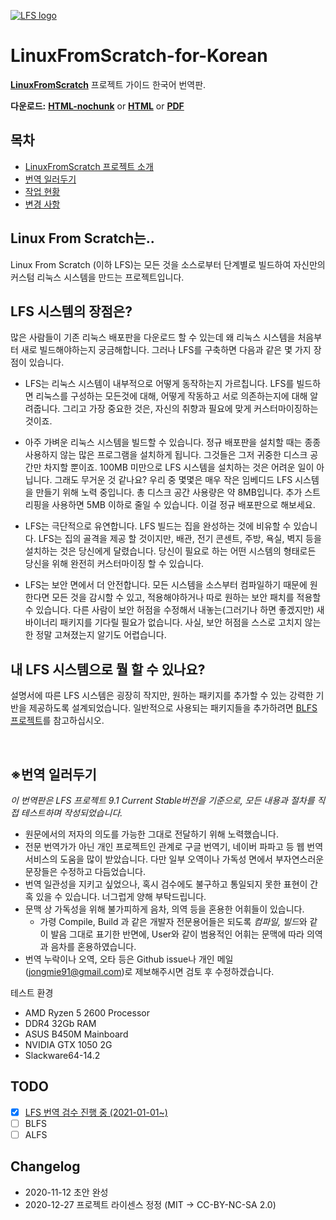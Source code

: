 [![LFS logo](http://www.linuxfromscratch.org/images/lfs-logo.png)](http://linuxfromscratch.org)
# LinuxFromScratch-for-Korean
[**LinuxFromScratch**](http://linuxfromscratch.org) 프로젝트 가이드 한국어 번역판.

**다운로드:**
[**HTML-nochunk**](https://rawcdn.githack.com/NuttyJamie/LinuxFromScratch-for-Korean/5cbf2c23a2012e036c4ded0c9a08028eb5e7d131/9.1/BOOK/HTML-nochunks/LFS-BOOK.html) or 
[**HTML**](https://rawcdn.githack.com/NuttyJamie/LinuxFromScratch-for-Korean/5cbf2c23a2012e036c4ded0c9a08028eb5e7d131/9.1/BOOK/HTML/index.html) or 
[**PDF**](https://github.com/NuttyJamie/LinuxFromScratch-for-Korean/raw/master/9.1/BOOK/PDF/LFS-BOOK.pdf)

## 목차 
- [LinuxFromScratch 프로젝트 소개](https://github.com/NuttyJamie/LinuxFromScratch-for-Korean#linux-from-scratch%EB%8A%94)
- [번역 일러두기](https://github.com/NuttyJamie/LinuxFromScratch-for-Korean#%EB%B2%88%EC%97%AD-%EC%9D%BC%EB%9F%AC%EB%91%90%EA%B8%B0)
- [작업 현황](https://github.com/NuttyJamie/LinuxFromScratch-for-Korean#todo)
- [변경 사항](https://github.com/NuttyJamie/LinuxFromScratch-for-Korean#Changelog)

## Linux From Scratch는..
Linux From Scratch (이하 LFS)는 모든 것을 소스로부터 단계별로 빌드하여 자신만의 커스텀 리눅스 시스템을 만드는 프로젝트입니다.

## LFS 시스템의 장점은?
많은 사람들이 기존 리눅스 배포판을 다운로드 할 수 있는데 왜 리눅스 시스템을 처음부터 새로 빌드해야하는지 궁금해합니다. 그러나 LFS를 구축하면 다음과 같은 몇 가지 장점이 있습니다. 

- LFS는 리눅스 시스템이 내부적으로 어떻게 동작하는지 가르칩니다.
	LFS를 빌드하면 리눅스를 구성하는 모든것에 대해, 어떻게 작동하고 서로 의존하는지에 대해 알려줍니다. 그리고 가장 중요한 것은, 자신의 취향과 필요에 맞게 커스터마이징하는 것이죠.

- 아주 가벼운 리눅스 시스템을 빌드할 수 있습니다.
	정규 배포판을 설치할 때는 종종 사용하지 않는 많은 프로그램을 설치하게 됩니다. 그것들은 그저 귀중한 디스크 공간만 차지할 뿐이죠. 100MB 미만으로 LFS 시스템을 설치하는 것은 어려운 일이 아닙니다. 그래도 무거운 것 같나요? 우리 중 몇몇은 매우 작은 임베디드 LFS 시스템을 만들기 위해 노력 중입니다. 총 디스크 공간 사용량은 약 8MB입니다. 추가 스트리핑을 사용하면 5MB 이하로 줄일 수 있습니다. 이걸 정규 배포판으로 해보세요.

- LFS는 극단적으로 유연합니다.
	LFS 빌드는 집을 완성하는 것에 비유할 수 있습니다. LFS는 집의 골격을 제공 할 것이지만, 배관, 전기 콘센트, 주방, 욕실, 벽지 등을 설치하는 것은 당신에게 달렸습니다. 당신이 필요로 하는 어떤 시스템의 형태로든 당신을 위해 완전히 커스터마이징 할 수 있습니다. 

- LFS는 보안 면에서 더 안전합니다.
	모든 시스템을 소스부터 컴파일하기 때문에 원한다면 모든 것을 감시할 수 있고, 적용해야하거나 따로 원하는 보안 패치를 적용할 수 있습니다. 다른 사람이 보안 허점을 수정해서 내놓는(그러기나 하면 좋겠지만) 새 바이너리 패키지를 기다릴 필요가 없습니다. 사실, 보안 허점을 스스로 고치지 않는 한 정말 고쳐졌는지 알기도 어렵습니다.

## 내 LFS 시스템으로 뭘 할 수 있나요?
설명서에 따른 LFS 시스템은 굉장히 작지만, 원하는 패키지를 추가할 수 있는 강력한 기반을 제공하도록 설계되었습니다. 일반적으로 사용되는 패키지들을 추가하려면 [BLFS 프로젝트](http://www.linuxfromscratch.org/blfs/)를 참고하십시오.

<br>

## ※번역 일러두기

*이 번역판은 LFS 프로젝트 9.1 Current Stable버전을 기준으로, 모든 내용과 절차를 직접 테스트하며 작성되었습니다.*

- 원문에서의 저자의 의도를 가능한 그대로 전달하기 위해 노력했습니다. 
- 전문 번역가가 아닌 개인 프로젝트인 관계로 구글 번역기, 네이버 파파고 등 웹 번역 서비스의 도움을 많이 받았습니다. 다만 일부 오역이나 가독성 면에서 부자연스러운 문장들은 수정하고 다듬었습니다.
- 번역 일관성을 지키고 싶었으나, 혹시 검수에도 불구하고 통일되지 못한 표현이 간혹 있을 수 있습니다. 너그럽게 양해 부탁드립니다.
- 문맥 상 가독성을 위해 불가피하게 음차, 의역 등을 혼용한 어휘들이 있습니다. 
	- 가령 Compile, Build 과 같은 개발자 전문용어들은 되도록 *컴파일, 빌드*와 같이 발음 그대로 표기한 반면에, User와 같이 범용적인 어휘는 문맥에 따라 의역과 음차를 혼용하였습니다.
- 번역 누락이나 오역, 오타 등은 Github issue나 개인 메일(jongmie91@gmail.com)로 제보해주시면 검토 후 수정하겠습니다.

테스트 환경
- AMD Ryzen 5 2600 Processor
- DDR4 32Gb RAM
- ASUS B450M Mainboard
- NVIDIA GTX 1050 2G
- Slackware64-14.2 

## TODO
- [x] [LFS 번역 검수 진행 중 (2021-01-01~)](https://github.com/NuttyJamie/LinuxFromScratch-for-Korean/blob/master/TODO.md#table-of-contents)
- [ ] BLFS
- [ ] ALFS

## Changelog
- 2020-11-12    초안 완성
- 2020-12-27    프로젝트 라이센스 정정 (MIT -> CC-BY-NC-SA 2.0)
